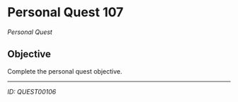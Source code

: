 # Personal Quest 107

*Personal Quest*

## Objective
Complete the personal quest objective.

---
*ID: QUEST00106*